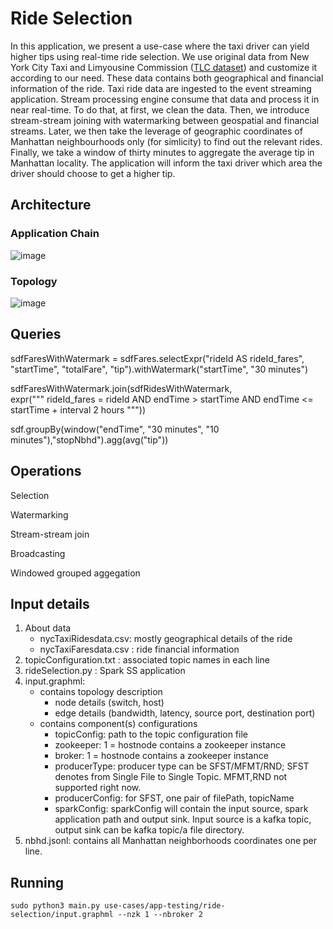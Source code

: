 # Ride Selection

In this application, we present a use-case where the taxi driver can yield higher tips using real-time ride selection. We use original data from New York City Taxi and Limyousine Commission \([TLC dataset](https://www1.nyc.gov/site/tlc/about/tlc-trip-record-data.page)\) and customize it according to our need. These data contains both geographical and financial information of the ride. Taxi ride data are ingested to the event streaming application. Stream processing engine consume that data and process it in near real-time. To do that, at first, we clean the data. Then, we introduce stream-stream joining with watermarking between geospatial and financial streams. Later, we then take the leverage of geographic coordinates of Manhattan neighbourhoods only (for simlicity)  to find out the relevant rides. Finally, we take a window of thirty minutes to aggregate the average tip in Manhattan locality. The application will inform the taxi driver which area the driver should choose to get a higher tip.

## Architecture

### Application Chain
![image](https://user-images.githubusercontent.com/6629591/177374196-819feec8-dd77-4cc5-a414-f91865eef497.png)


### Topology
![image](https://user-images.githubusercontent.com/6629591/177374238-355f4be9-fcc5-4945-8c2c-3c71b10c942a.png)



## Queries  
  
  sdfFaresWithWatermark = sdfFares.selectExpr("rideId AS rideId_fares", "startTime", "totalFare", "tip").withWatermark("startTime", "30 minutes")
  
  sdfFaresWithWatermark.join(sdfRidesWithWatermark, \
      expr(""" 
       rideId_fares = rideId AND 
        endTime > startTime AND
        endTime <= startTime + interval 2 hours
        """))
  
  sdf.groupBy(window("endTime", "30 minutes", "10 minutes"),"stopNbhd").agg(avg("tip"))
  
## Operations
  
  Selection
  
  Watermarking
  
  Stream-stream join
  
  Broadcasting
  
  Windowed grouped aggegation
  
## Input details
1. About data
   - nycTaxiRidesdata.csv: mostly geographical details of the ride
   - nycTaxiFaresdata.csv : ride financial information
2. topicConfiguration.txt : associated topic names in each line
3. rideSelection.py : Spark SS application
4. input.graphml:
   - contains topology description
     - node details (switch, host)
     - edge details (bandwidth, latency, source port, destination port)
   - contains component(s) configurations 
     - topicConfig: path to the topic configuration file
     - zookeeper: 1 = hostnode contains a zookeeper instance
     - broker: 1 = hostnode contains a zookeeper instance
     - producerType: producer type can be SFST/MFMT/RND; SFST denotes from Single File to Single Topic. MFMT,RND not supported right now.
     - producerConfig: for SFST, one pair of filePath, topicName
     - sparkConfig: sparkConfig will contain the input source, spark application path and output sink. Input source is a kafka topic, output sink can be kafka topic/a file directory.
 5. nbhd.jsonl: contains all Manhattan neighborhoods coordinates one per line.
 
## Running
   
 ```sudo python3 main.py use-cases/app-testing/ride-selection/input.graphml --nzk 1 --nbroker 2```
